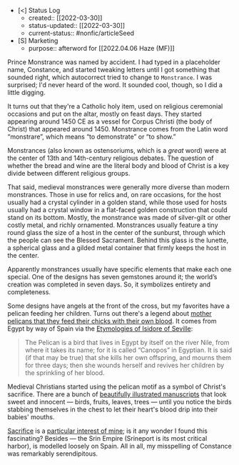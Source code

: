 - [<] Status Log
	- created:: [[2022-03-30]]
	- status-updated:: [[2022-03-30]]
	- current-status:: #nonfic/articleSeed
- [S] Marketing
	- purpose:: afterword for [[2022.04.06 Haze (MF)]]

Prince Monstrance was named by accident. I had typed in a placeholder name, Constance, and started tweaking letters until I got something that sounded right, which autocorrect tried to change to `Monstrance`. I was surprised; I'd never heard of the word. It sounded cool, though, so I did a little digging. 

It turns out that they're a Catholic holy item, used on religious ceremonial occasions and put on the altar, mostly on feast days. They started appearing around 1450 CE as a vessel for Corpus Christi (the body of Christ) that appeared around 1450. Monstrance comes from the Latin word “monstrare”, which means “to demonstrate” or “to show.” 

Monstrances (also known as ostensoriums, which is a _great_ word) were at the center of 13th and 14th-century religious debates. The question of whether the bread and wine are the literal body and blood of Christ is a key divide between different religious groups.

That said, medieval monstrances were generally more diverse than modern monstrances. Those in use for relics and, on rare occasions, for the host usually had a crystal cylinder in a golden stand, while those used for hosts usually had a crystal window in a flat-faced golden construction that could stand on its bottom. Mostly, the monstrance was made of silver-gilt or other costly metal, and richly ornamented. Monstrances usually feature a tiny round glass the size of a host in the center of the sunburst, through which the people can see the Blessed Sacrament. Behind this glass is the lunette, a spherical glass and a gilded metal container that firmly keeps the host in the center.

Apparently monstrances usually have specific elements that make each one special. One of the designs has seven gemstones around it; the world’s creation was completed in seven days. So, it symbolizes entirety and completeness. 

Some designs have angels at the front of the cross, but my favorites have a pelican feeding her children. Turns out there's a legend about [mother pelicans that they feed their chicks with their own blood](http://www.thewestologist.com/symbols/the-symbol-of-self-sacrifice). It comes from Egypt by way of Spain via the [Etymologies of Isidore of Seville](https://www.cambridge.org/core/books/etymologies-of-isidore-of-seville/F2336BA779D4ED95E6D25AAE2CCBAD25): 

> The Pelican is a bird that lives in Egypt by itself on the river Nile, from where it takes its name; for it is called “Canopos” in Egyptian. It is said (if that may be true) that she kills her own offspring, and mourns them for three days; then she wounds herself and revives her children by the sprinkling of her blood.

Medieval Christians started using the pelican motif as a symbol of Christ's sacrifice. There are a bunch of [beautifully illustrated manuscripts](https://foundinantiquity.com/2013/07/05/bird-feeds-chicks-her-own-blood/) that look sweet and innocent — birds, fruits, leaves, trees — until you notice the birds stabbing themselves in the chest to let their heart's blood drip into their babies' mouths. 

[Sacrifice](https://newsletter.eleanorkonik.com/sacrifice) is a [particular interest of mine](https://newsletter.eleanorkonik.com/wither); is it any wonder I found this fascinating? Besides — the Srin Empire (Srineport is its most critical harbor), is modelled loosely on Spain. All in all, my misspelling of Constance was remarkably serendipitous.














